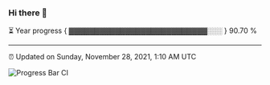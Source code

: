 ### Hi there 👋

⏳ Year progress { ▓▓▓▓▓▓▓▓▓▓▓▓▓▓▓▓▓▓▓▓▓▓▓▓▓▓▓░░░ } 90.70 %

---

⏰ Updated on Sunday, November 28, 2021, 1:10 AM UTC

![Progress Bar CI](https://github.com/arthurbuhl/arthurbuhl/workflows/Progress%20Bar%20CI/badge.svg)
